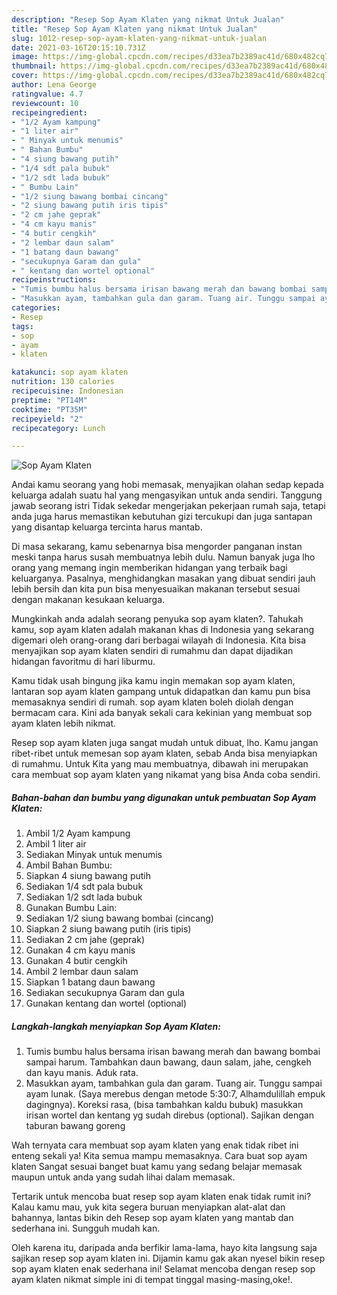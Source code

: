 ```yaml
---
description: "Resep Sop Ayam Klaten yang nikmat Untuk Jualan"
title: "Resep Sop Ayam Klaten yang nikmat Untuk Jualan"
slug: 1012-resep-sop-ayam-klaten-yang-nikmat-untuk-jualan
date: 2021-03-16T20:15:10.731Z
image: https://img-global.cpcdn.com/recipes/d33ea7b2389ac41d/680x482cq70/sop-ayam-klaten-foto-resep-utama.jpg
thumbnail: https://img-global.cpcdn.com/recipes/d33ea7b2389ac41d/680x482cq70/sop-ayam-klaten-foto-resep-utama.jpg
cover: https://img-global.cpcdn.com/recipes/d33ea7b2389ac41d/680x482cq70/sop-ayam-klaten-foto-resep-utama.jpg
author: Lena George
ratingvalue: 4.7
reviewcount: 10
recipeingredient:
- "1/2 Ayam kampung"
- "1 liter air"
- " Minyak untuk menumis"
- " Bahan Bumbu"
- "4 siung bawang putih"
- "1/4 sdt pala bubuk"
- "1/2 sdt lada bubuk"
- " Bumbu Lain"
- "1/2 siung bawang bombai cincang"
- "2 siung bawang putih iris tipis"
- "2 cm jahe geprak"
- "4 cm kayu manis"
- "4 butir cengkih"
- "2 lembar daun salam"
- "1 batang daun bawang"
- "secukupnya Garam dan gula"
- " kentang dan wortel optional"
recipeinstructions:
- "Tumis bumbu halus bersama irisan bawang merah dan bawang bombai sampai harum. Tambahkan daun bawang, daun salam, jahe, cengkeh dan kayu manis. Aduk rata."
- "Masukkan ayam, tambahkan gula dan garam. Tuang air. Tunggu sampai ayam lunak. (Saya merebus dengan metode 5:30:7, Alhamdulillah empuk dagingnya). Koreksi rasa, (bisa tambahkan kaldu bubuk) masukkan irisan wortel dan kentang yg sudah direbus (optional). Sajikan dengan taburan bawang goreng"
categories:
- Resep
tags:
- sop
- ayam
- klaten

katakunci: sop ayam klaten 
nutrition: 130 calories
recipecuisine: Indonesian
preptime: "PT14M"
cooktime: "PT35M"
recipeyield: "2"
recipecategory: Lunch

---
```



![Sop Ayam Klaten](https://img-global.cpcdn.com/recipes/d33ea7b2389ac41d/680x482cq70/sop-ayam-klaten-foto-resep-utama.jpg)

Andai kamu seorang yang hobi memasak, menyajikan olahan sedap kepada keluarga adalah suatu hal yang mengasyikan untuk anda sendiri. Tanggung jawab seorang istri Tidak sekedar mengerjakan pekerjaan rumah saja, tetapi anda juga harus memastikan kebutuhan gizi tercukupi dan juga santapan yang disantap keluarga tercinta harus mantab.

Di masa  sekarang, kamu sebenarnya bisa mengorder panganan instan meski tanpa harus susah membuatnya lebih dulu. Namun banyak juga lho orang yang memang ingin memberikan hidangan yang terbaik bagi keluarganya. Pasalnya, menghidangkan masakan yang dibuat sendiri jauh lebih bersih dan kita pun bisa menyesuaikan makanan tersebut sesuai dengan makanan kesukaan keluarga. 



Mungkinkah anda adalah seorang penyuka sop ayam klaten?. Tahukah kamu, sop ayam klaten adalah makanan khas di Indonesia yang sekarang digemari oleh orang-orang dari berbagai wilayah di Indonesia. Kita bisa menyajikan sop ayam klaten sendiri di rumahmu dan dapat dijadikan hidangan favoritmu di hari liburmu.

Kamu tidak usah bingung jika kamu ingin memakan sop ayam klaten, lantaran sop ayam klaten gampang untuk didapatkan dan kamu pun bisa memasaknya sendiri di rumah. sop ayam klaten boleh diolah dengan bermacam cara. Kini ada banyak sekali cara kekinian yang membuat sop ayam klaten lebih nikmat.

Resep sop ayam klaten juga sangat mudah untuk dibuat, lho. Kamu jangan ribet-ribet untuk memesan sop ayam klaten, sebab Anda bisa menyiapkan di rumahmu. Untuk Kita yang mau membuatnya, dibawah ini merupakan cara membuat sop ayam klaten yang nikamat yang bisa Anda coba sendiri.

<!--inarticleads1-->

##### Bahan-bahan dan bumbu yang digunakan untuk pembuatan Sop Ayam Klaten:

1. Ambil 1/2 Ayam kampung
1. Ambil 1 liter air
1. Sediakan  Minyak untuk menumis
1. Ambil  Bahan Bumbu:
1. Siapkan 4 siung bawang putih
1. Sediakan 1/4 sdt pala bubuk
1. Sediakan 1/2 sdt lada bubuk
1. Gunakan  Bumbu Lain:
1. Sediakan 1/2 siung bawang bombai (cincang)
1. Siapkan 2 siung bawang putih (iris tipis)
1. Sediakan 2 cm jahe (geprak)
1. Gunakan 4 cm kayu manis
1. Gunakan 4 butir cengkih
1. Ambil 2 lembar daun salam
1. Siapkan 1 batang daun bawang
1. Sediakan secukupnya Garam dan gula
1. Gunakan  kentang dan wortel (optional)




<!--inarticleads2-->

##### Langkah-langkah menyiapkan Sop Ayam Klaten:

1. Tumis bumbu halus bersama irisan bawang merah dan bawang bombai sampai harum. Tambahkan daun bawang, daun salam, jahe, cengkeh dan kayu manis. Aduk rata.
1. Masukkan ayam, tambahkan gula dan garam. Tuang air. Tunggu sampai ayam lunak. (Saya merebus dengan metode 5:30:7, Alhamdulillah empuk dagingnya). Koreksi rasa, (bisa tambahkan kaldu bubuk) masukkan irisan wortel dan kentang yg sudah direbus (optional). Sajikan dengan taburan bawang goreng




Wah ternyata cara membuat sop ayam klaten yang enak tidak ribet ini enteng sekali ya! Kita semua mampu memasaknya. Cara buat sop ayam klaten Sangat sesuai banget buat kamu yang sedang belajar memasak maupun untuk anda yang sudah lihai dalam memasak.

Tertarik untuk mencoba buat resep sop ayam klaten enak tidak rumit ini? Kalau kamu mau, yuk kita segera buruan menyiapkan alat-alat dan bahannya, lantas bikin deh Resep sop ayam klaten yang mantab dan sederhana ini. Sungguh mudah kan. 

Oleh karena itu, daripada anda berfikir lama-lama, hayo kita langsung saja sajikan resep sop ayam klaten ini. Dijamin kamu gak akan nyesel bikin resep sop ayam klaten enak sederhana ini! Selamat mencoba dengan resep sop ayam klaten nikmat simple ini di tempat tinggal masing-masing,oke!.


